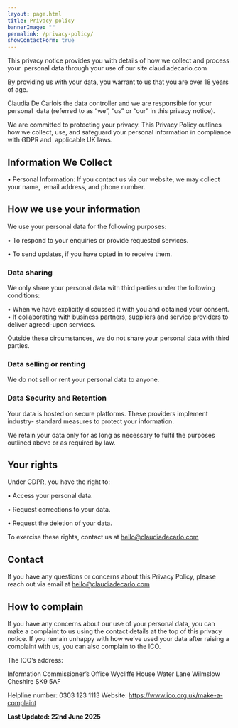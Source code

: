 ```yaml
---
layout: page.html
title: Privacy policy
bannerImage: ""
permalink: /privacy-policy/
showContactForm: true
---
```

This privacy notice provides you with details of how we collect and process your  personal data through your use of our site claudiadecarlo.com 

By providing us with your data, you warrant to us that you are over 18 years of age. 

Claudia De Carlois the data controller and we are responsible for your personal  data (referred to as “we”, “us” or “our” in this privacy notice). 

We are committed to protecting your privacy. This Privacy Policy outlines how we collect, use, and safeguard your personal information in compliance with GDPR and  applicable UK laws. 

## Information We Collect 

• Personal Information: If you contact us via our website, we may collect your name,  email address, and phone number. 

## How we use your information

We use your personal data for the following purposes: 

• To respond to your enquiries or provide requested services. 

• To send updates, if you have opted in to receive them.

### Data sharing

We only share your personal data with third parties under the following conditions: 

• When we have explicitly discussed it with you and obtained your consent. • If collaborating with business partners, suppliers and service providers to  deliver agreed-upon services. 

Outside these circumstances, we do not share your personal data with third parties. 

### Data selling or renting

We do not sell or rent your personal data to anyone.

### Data Security and Retention

Your data is hosted on secure platforms. These providers implement industry-
standard measures to protect your information.

We retain your data only for as long as necessary to fulfil the purposes outlined
above or as required by law.

## Your rights

Under GDPR, you have the right to: 

• Access your personal data. 

• Request corrections to your data. 

• Request the deletion of your data.

To exercise these rights, contact us at hello@claudiadecarlo.com 

## Contact

If you have any questions or concerns about this Privacy Policy, please reach out via
email at hello@claudiadecarlo.com

## How to complain

If you have any concerns about our use of your personal data, you can make a
complaint to us using the contact details at the top of this privacy notice.
If you remain unhappy with how we’ve used your data after raising a complaint with
us, you can also complain to the ICO.

The ICO’s address:

Information Commissioner’s Office
Wycliffe House
Water Lane
Wilmslow
Cheshire
SK9 5AF

Helpline number: 0303 123 1113
Website: https://www.ico.org.uk/make-a-complaint

**Last Updated: 22nd June 2025**
